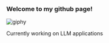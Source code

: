 ### Welcome to my github page!


![giphy](https://github.com/achen004/achen004/assets/52572060/d46c9be0-1573-49d7-95bd-f3fc45ef7708)

Currently working on LLM applications

<!--
**achen004/achen004** is a ✨ _special_ ✨ repository because its `README.md` (this file) appears on your GitHub profile.

Here are some ideas to get you started:

- 🔭 I’m currently working on ...
- 🌱 I’m currently learning ...
- 👯 I’m looking to collaborate on ...
- 🤔 I’m looking for help with ...
- 💬 Ask me about ...
- 📫 How to reach me: ...
- 😄 Pronouns: ...
- ⚡ Fun fact: ...
-->
